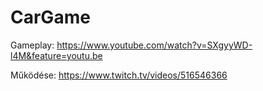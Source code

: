 # CarGame

Gameplay: https://www.youtube.com/watch?v=SXgyyWD-l4M&feature=youtu.be


Működése: https://www.twitch.tv/videos/516546366

